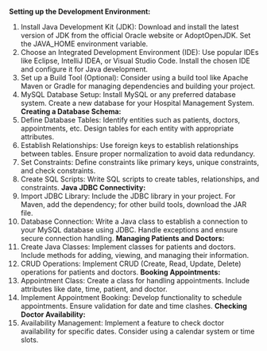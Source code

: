 **Setting up the Development Environment:**
1. Install Java Development Kit (JDK):
Download and install the latest version of JDK from the official Oracle website or AdoptOpenJDK.
Set the JAVA_HOME environment variable.
2. Choose an Integrated Development Environment (IDE):
Use popular IDEs like Eclipse, IntelliJ IDEA, or Visual Studio Code.
Install the chosen IDE and configure it for Java development.
3. Set up a Build Tool (Optional):
Consider using a build tool like Apache Maven or Gradle for managing dependencies and building your project.
4. MySQL Database Setup:
Install MySQL or any preferred database system.
Create a new database for your Hospital Management System.
**Creating a Database Schema:**
1. Define Database Tables:
Identify entities such as patients, doctors, appointments, etc.
Design tables for each entity with appropriate attributes.
2. Establish Relationships:
Use foreign keys to establish relationships between tables.
Ensure proper normalization to avoid data redundancy.
3. Set Constraints:
Define constraints like primary keys, unique constraints, and check constraints.
4. Create SQL Scripts:
Write SQL scripts to create tables, relationships, and constraints.
**Java JDBC Connectivity:**
1. Import JDBC Library:
Include the JDBC library in your project. For Maven, add the dependency; for other build tools, download the JAR file.
2. Database Connection:
Write a Java class to establish a connection to your MySQL database using JDBC.
Handle exceptions and ensure secure connection handling.
**Managing Patients and Doctors:**
1. Create Java Classes:
Implement classes for patients and doctors.
Include methods for adding, viewing, and managing their information.
2. CRUD Operations:
Implement CRUD (Create, Read, Update, Delete) operations for patients and doctors.
**Booking Appointments:**
1. Appointment Class:
Create a class for handling appointments.
Include attributes like date, time, patient, and doctor.
2. Implement Appointment Booking:
Develop functionality to schedule appointments.
Ensure validation for date and time clashes.
**Checking Doctor Availability:**
1. Availability Management:
Implement a feature to check doctor availability for specific dates.
Consider using a calendar system or time slots.
